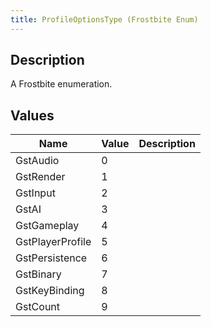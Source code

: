 ```yaml
---
title: ProfileOptionsType (Frostbite Enum)
---
```

## Description

A Frostbite enumeration.

## Values

| Name             | Value | Description |
| ---------------- | ----- | ----------- |
| GstAudio         | 0     |             |
| GstRender        | 1     |             |
| GstInput         | 2     |             |
| GstAI            | 3     |             |
| GstGameplay      | 4     |             |
| GstPlayerProfile | 5     |             |
| GstPersistence   | 6     |             |
| GstBinary        | 7     |             |
| GstKeyBinding    | 8     |             |
| GstCount         | 9     |             |
